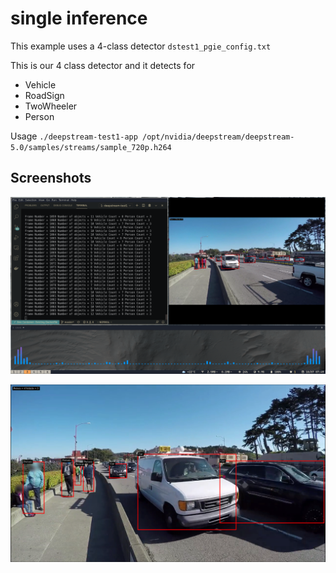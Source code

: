 # single inference

This example uses a 4-class detector `dstest1_pgie_config.txt`

This is our 4 class detector and it detects for

- Vehicle
- RoadSign
- TwoWheeler
- Person

Usage `./deepstream-test1-app /opt/nvidia/deepstream/deepstream-5.0/samples/streams/sample_720p.h264`

## Screenshots

![1](screenshots/1.png)

![2](screenshots/2.png)
